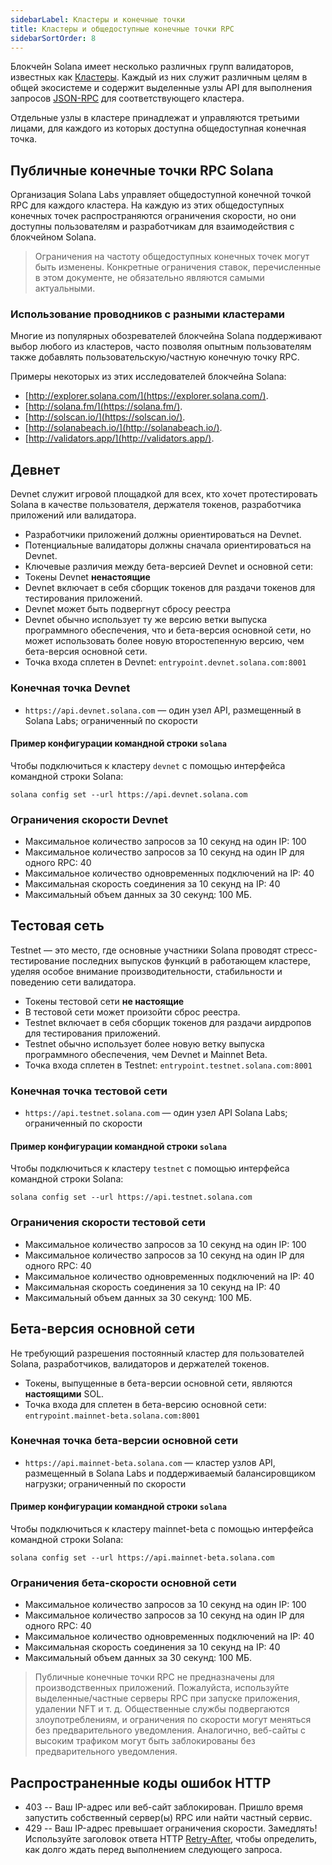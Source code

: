 ```yaml
---
sidebarLabel: Кластеры и конечные точки
title: Кластеры и общедоступные конечные точки RPC
sidebarSortOrder: 8
---
```


Блокчейн Solana имеет несколько различных групп валидаторов, известных как 
[Кластеры](/docs/core/clusters.md). Каждый из них служит различным целям 
в общей экосистеме и содержит выделенные узлы API для выполнения запросов 
[JSON-RPC](/docs/rpc/index.mdx) для соответствующего кластера.

Отдельные узлы в кластере принадлежат и управляются третьими лицами, 
для каждого из которых доступна общедоступная конечная точка.

## Публичные конечные точки RPC Solana

Организация Solana Labs управляет общедоступной конечной точкой RPC 
для каждого кластера. На каждую из этих общедоступных конечных точек 
распространяются ограничения скорости, но они доступны пользователям 
и разработчикам для взаимодействия с блокчейном Solana.

> Ограничения на частоту общедоступных конечных точек могут быть изменены. 
> Конкретные ограничения ставок, перечисленные в этом документе, 
> не обязательно являются самыми актуальными.

### Использование проводников с разными кластерами

Многие из популярных обозревателей блокчейна Solana поддерживают выбор 
любого из кластеров, часто позволяя опытным пользователям также добавлять 
пользовательскую/частную конечную точку RPC.

Примеры некоторых из этих исследователей блокчейна Solana:

- [http://explorer.solana.com/](https://explorer.solana.com/).
- [http://solana.fm/](https://solana.fm/).
- [http://solscan.io/](https://solscan.io/).
- [http://solanabeach.io/](http://solanabeach.io/).
- [http://validators.app/](http://validators.app/).

## Девнет

Devnet служит игровой площадкой для всех, кто хочет протестировать Solana 
в качестве пользователя, держателя токенов, разработчика приложений или валидатора.

- Разработчики приложений должны ориентироваться на Devnet.
- Потенциальные валидаторы должны сначала ориентироваться на Devnet.
- Ключевые различия между бета-версией Devnet и основной сети:
 - Токены Devnet **ненастоящие**
 - Devnet включает в себя сборщик токенов для раздачи токенов для тестирования приложений.
 - Devnet может быть подвергнут сбросу реестра
 - Devnet обычно использует ту же версию ветки выпуска программного обеспечения, 
   что и бета-версия основной сети, но может использовать более новую 
   второстепенную версию, чем бета-версия основной сети.
- Точка входа сплетен в Devnet: `entrypoint.devnet.solana.com:8001`

### Конечная точка Devnet

- `https://api.devnet.solana.com` — один узел API, размещенный в Solana Labs;
  ограниченный по скорости

#### Пример конфигурации командной строки `solana`

Чтобы подключиться к кластеру `devnet` с помощью 
интерфейса командной строки Solana:

```shell
solana config set --url https://api.devnet.solana.com
```

### Ограничения скорости Devnet

- Максимальное количество запросов за 10 секунд на один IP: 100
- Максимальное количество запросов за 10 секунд на один IP для одного RPC: 40
- Максимальное количество одновременных подключений на IP: 40
- Максимальная скорость соединения за 10 секунд на IP: 40
- Максимальный объем данных за 30 секунд: 100 МБ.

## Тестовая сеть

Testnet — это место, где основные участники Solana проводят 
стресс-тестирование последних выпусков функций в работающем кластере, 
уделяя особое внимание производительности, стабильности и 
поведению сети валидатора.

- Токены тестовой сети **не настоящие**
- В тестовой сети может произойти сброс реестра.
- Testnet включает в себя сборщик токенов для раздачи аирдропов 
  для тестирования приложений.
- Testnet обычно использует более новую ветку выпуска программного обеспечения, 
  чем Devnet и Mainnet Beta.
- Точка входа сплетен в Testnet: `entrypoint.testnet.solana.com:8001`

### Конечная точка тестовой сети

- `https://api.testnet.solana.com` — один узел API Solana Labs; 
  ограниченный по скорости

#### Пример конфигурации командной строки `solana`

Чтобы подключиться к кластеру `testnet` с помощью интерфейса командной строки Solana:

```shell
solana config set --url https://api.testnet.solana.com
```

### Ограничения скорости тестовой сети

- Максимальное количество запросов за 10 секунд на один IP: 100
- Максимальное количество запросов за 10 секунд на один IP для одного RPC: 40
- Максимальное количество одновременных подключений на IP: 40
- Максимальная скорость соединения за 10 секунд на IP: 40
- Максимальный объем данных за 30 секунд: 100 МБ.

## Бета-версия основной сети

Не требующий разрешения постоянный кластер для пользователей Solana, 
разработчиков, валидаторов и держателей токенов.

- Токены, выпущенные в бета-версии основной сети, являются **настоящими** SOL.
- Точка входа для сплетен в бета-версию основной сети: 
  `entrypoint.mainnet-beta.solana.com:8001`

### Конечная точка бета-версии основной сети

- `https://api.mainnet-beta.solana.com` — кластер узлов API,
  размещенный в Solana Labs и поддерживаемый балансировщиком нагрузки; 
  ограниченный по скорости

#### Пример конфигурации командной строки `solana`

Чтобы подключиться к кластеру mainnet-beta с помощью интерфейса командной строки Solana:

```shell
solana config set --url https://api.mainnet-beta.solana.com
```

### Ограничения бета-скорости основной сети

- Максимальное количество запросов за 10 секунд на один IP: 100
- Максимальное количество запросов за 10 секунд на один IP для одного RPC: 40
- Максимальное количество одновременных подключений на IP: 40
- Максимальная скорость соединения за 10 секунд на IP: 40
- Максимальный объем данных за 30 секунд: 100 МБ.

> Публичные конечные точки RPC не предназначены для производственных приложений. 
> Пожалуйста, используйте выделенные/частные серверы RPC при запуске приложения, 
> удалении NFT и т. д. Общественные службы подвергаются злоупотреблениям, 
> и ограничения по скорости могут меняться без предварительного уведомления. 
> Аналогично, веб-сайты с высоким трафиком могут быть заблокированы 
> без предварительного уведомления.

## Распространенные коды ошибок HTTP

- 403 -- Ваш IP-адрес или веб-сайт заблокирован. Пришло время запустить 
  собственный сервер(ы) RPC или найти частный сервис.
- 429 -- Ваш IP-адрес превышает ограничения скорости. Замедлять! 
  Используйте заголовок ответа HTTP 
  [Retry-After](https://developer.mozilla.org/en-US/docs/Web/HTTP/Headers/Retry-After), 
  чтобы определить, как долго ждать перед выполнением следующего запроса.
